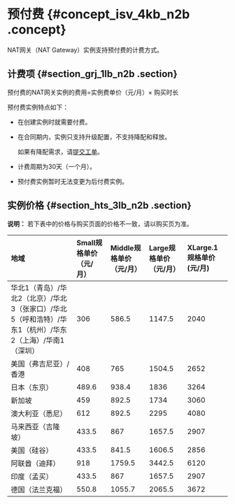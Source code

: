 # 预付费 {#concept_isv_4kb_n2b .concept}

NAT网关（NAT Gateway）实例支持预付费的计费方式。

## 计费项 {#section_grj_1lb_n2b .section}

预付费的NAT网关实例的费用=实例费单价（元/月）× 购买时长

预付费实例特点如下：

-   在创建实例时就需要付费。
-   在合同期内，实例只支持升级配置，不支持降配和释放。

    如果有降配需求，请[提交工单](https://workorder.console.aliyun.com/console.htm?lang=&accounttraceid=44c4aa4b-6edf-4cac-9b76-25a97f919631#/ticket/add?productCode=vpc&commonQuestionId=309&isSmart=true)。

-   计费周期为30天（一个月）。
-   预付费实例暂时无法变更为后付费实例。

## 实例价格 {#section_hts_3lb_n2b .section}

**说明：** 若下表中的价格与购买页面的价格不一致，请以购买页为准。

|地域|Small规格单价（元/月）|Middle规格单价（元/月）|Large规格单价（元/月）|XLarge.1规格单价\(元/月\)|
|:-|:-------------|:--------------|:-------------|:------------------|
|华北1（青岛）/华北2（北京）/华北3（张家口）/华北5（呼和浩特）/华东1（杭州）/华东2（上海）/华南1（深圳）|306|586.5|1147.5|2040|
|美国（弗吉尼亚）/香港|408|765|1504.5|2652|
|日本（东京）|489.6|938.4|1836|3264|
|新加坡|459|892.5|1734|3060|
|澳大利亚（悉尼）|612|892.5|2295|4080|
|马来西亚（吉隆坡）|433.5|867|1657.5|2907|
|美国（硅谷）|433.5|841.5|1606.5|2856|
|阿联酋（迪拜）|918|1759.5|3442.5|6120|
|印度（孟买）|433.5|867|1657.5|2907|
|德国（法兰克福）|550.8|1055.7|2065.5|3672|

